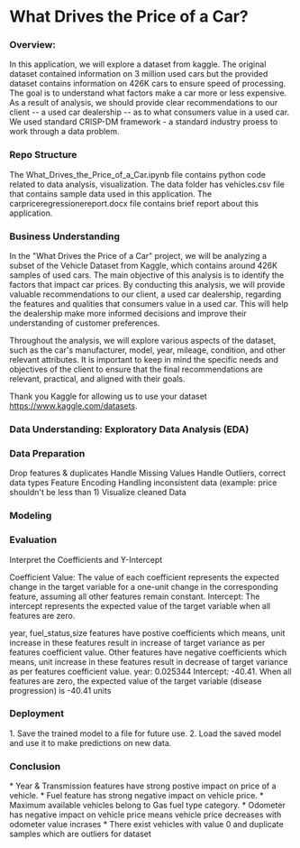 <h1><b>What Drives the Price of a Car?</b></h1>

<h3>Overview:</h3>
<p>
In this application, we will explore a dataset from kaggle. The original dataset contained information on 3 million used cars but the provided dataset contains information on 426K cars to ensure speed of processing. The goal is to understand what factors make a car more or less expensive. As a result of analysis, we  should provide clear recommendations to our client -- a used car dealership -- as to what consumers value in a used car. We used standard CRISP-DM framework - a standard industry proess to work through a data problem.
</p>

<h3>Repo Structure</h3>
The What_Drives_the_Price_of_a_Car.ipynb file contains python code related to data analysis, visualization.
The data folder has vehicles.csv file that contains sample data used in this application.
The carpriceregressionereport.docx file contains brief report about this application.

<h3>Business Understanding</h3>
<p>
In the "What Drives the Price of a Car" project, we will be analyzing a subset of the Vehicle Dataset from Kaggle, which contains around 426K samples of used cars. The main objective of this analysis is to identify the factors that impact car prices. By conducting this analysis, we will provide valuable recommendations to our client, a used car dealership, regarding the features and qualities that consumers value in a used car. This will help the dealership make more informed decisions and improve their understanding of customer preferences.

Throughout the analysis, we will explore various aspects of the dataset, such as the car's manufacturer, model, year, mileage, condition, and other relevant attributes. It is important to keep in mind the specific needs and objectives of the client to ensure that the final recommendations are relevant, practical, and aligned with their goals.

Thank you Kaggle for allowing us to use your dataset https://www.kaggle.com/datasets.
</p>

<h3>Data Understanding: Exploratory Data Analysis (EDA)</h3>

<h3>Data Preparation</h3>
<p>
Drop features & duplicates
Handle Missing Values
Handle Outliers, correct data types
Feature Encoding
Handling inconsistent data (example: price shouldn't be less than 1)
Visualize cleaned Data
</p>

<h3>Modeling</h3>

<h3>Evaluation</h3>
<p>
Interpret the Coefficients and Y-Intercept

Coefficient Value: The value of each coefficient represents the expected change in the target variable for a one-unit change in the corresponding feature, assuming all other features remain constant.
Intercept: The intercept represents the expected value of the target variable when all features are zero.

year, fuel_status,size features have postive coefficients which means, unit increase in these features result in increase of target variance as per features coefficient value.
Other features have negative coefficients which means, unit increase in these features result in decrease of target variance as per features coefficient value. year: 0.025344
Intercept: -40.41. When all features are zero, the expected value of the target variable (disease progression) is -40.41 units
</p>

<h3>Deployment</h3>
<p>
1. Save the trained model to a file for future use.
2. Load the saved model and use it to make predictions on new data.
</p>

<h3>Conclusion</h3>
<p>
*  Year & Transmission features have strong postive impact on price of a vehicle.
*  Fuel feature has strong negative impact on vehicle price.
*  Maximum available vehicles belong to Gas fuel type category.
*  Odometer has negative impact on vehicle price means vehicle price decreases with odometer value incrases
*   There exist vehicles with value 0 and duplicate samples which are outliers for dataset
</p>


